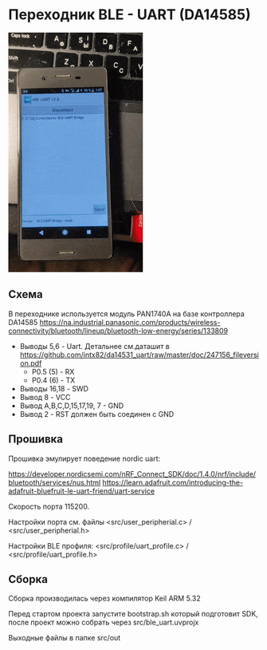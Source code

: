 # Переходник BLE - UART (DA14585)

![uart.gif](https://github.com/intx82/da14531_uart/raw/master/doc/uart.gif)

## Схема

В переходнике используется модуль PAN1740A на базе контроллера DA14585
<https://na.industrial.panasonic.com/products/wireless-connectivity/bluetooth/lineup/bluetooth-low-energy/series/133809>

* Выводы 5,6 - Uart. Детальнее см.даташит в <https://github.com/intx82/da14531_uart/raw/master/doc/247156_fileversion.pdf>
  * P0.5 (5) - RX
  * P0.4 (6) - TX
* Выводы 16,18 - SWD
* Вывод 8 - VCC
* Вывод A,B,C,D,15,17,19, 7 - GND
* Вывод 2 - RST должен быть соединен с GND

## Прошивка

Прошивка эмулирует поведение nordic uart:

<https://developer.nordicsemi.com/nRF_Connect_SDK/doc/1.4.0/nrf/include/bluetooth/services/nus.html>
<https://learn.adafruit.com/introducing-the-adafruit-bluefruit-le-uart-friend/uart-service>

Скорость порта 115200.

Настройки порта см. файлы <src/user_peripherial.c> / <src/user_peripherial.h>

Настройки BLE профиля: <src/profile/uart_profile.c> / <src/profile/uart_profile.h>

## Сборка

Сборка производилась через компилятор Keil ARM 5.32

Перед стартом проекта запустите bootstrap.sh который подготовит SDK, после проект можно собрать через src/ble_uart.uvprojx

Выходные файлы в папке src/out